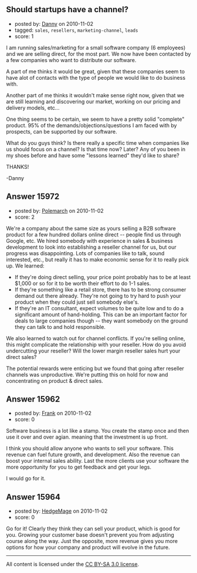 ## Should startups have a channel?

- posted by: [Danny](https://stackexchange.com/users/-1/2578-danny) on 2010-11-02
- tagged: `sales`, `resellers`, `marketing-channel`, `leads`
- score: 1

I am running sales/marketing for a small software company (6 employees) and we are selling direct, for the most part. We now have been contacted by a few companies who want to distribute our software. 

A part of me thinks it would be great, given that these companies seem to have alot of contacts with the type of people we would like to do business with.

Another part of me thinks it wouldn't make sense right now, given that we are still learning and discovering our market, working on our pricing and delivery models, etc... 

One thing seems to be certain, we seem to have a pretty solid "complete" product. 95% of the demands/objections/questions I am faced with by prospects, can be supported by our software. 

What do you guys think? Is there really a specific time when companies like us should focus on a channel? Is that time now? Later? Any of you been in my shoes before and have some "lessons learned" they'd like to share?

THANKS!

-Danny


## Answer 15972

- posted by: [Polemarch](https://stackexchange.com/users/-1/2772-polemarch) on 2010-11-02
- score: 2

We're a company about the same size as yours selling a B2B software product for a few hundred dollars online direct -- people find us through Google, etc.  We hired somebody with experience in sales & business development to look into establishing a reseller channel for us, but our progress was disappointing.  Lots of companies like to talk, sound interested, etc., but really it has to make economic sense for it to really pick up.  We learned:

 - If they're doing direct selling, your price point probably has to be at least $1,000 or so for it to be worth their effort to do 1-1 sales.
 - If they're something like a retail store, there has to be strong consumer demand out there already.  They're not going to try hard to push your product when they could just sell somebody else's.
 - If they're an IT consultant, expect volumes to be quite low and to do a significant amount of hand-holding.  This can be an important factor for deals to large companies though -- they want somebody on the ground they can talk to and hold responsible.

We also learned to watch out for channel conflicts.  If you're selling online, this might complicate the relationship with your reseller.  How do you avoid undercutting your reseller?  Will the lower margin reseller sales hurt your direct sales?

The potential rewards were enticing but we found that going after reseller channels was unproductive.  We're putting this on hold for now and concentrating on product & direct sales.


## Answer 15962

- posted by: [Frank](https://stackexchange.com/users/-1/4858-frank) on 2010-11-02
- score: 0

Software business is a lot like a stamp.  You create the stamp once and then use it over and over agian.  meaning that the investment is up front.  

I think you should allow anyone who wants to sell your software.  This revenue can fuel future growth, and development.  Also the revenue can boost your internal sales ability.  Last the more clients use your software the more opportunity for you to get feedback and get your legs.  

I would go for it.  


## Answer 15964

- posted by: [HedgeMage](https://stackexchange.com/users/-1/5198-hedgemage) on 2010-11-02
- score: 0

Go for it!  Clearly they think they can sell your product, which is good for you.  Growing your customer base doesn't prevent you from adjusting course along the way.  Just the opposite, more revenue gives you more options for how your company and product will evolve in the future.



---

All content is licensed under the [CC BY-SA 3.0 license](https://creativecommons.org/licenses/by-sa/3.0/).
